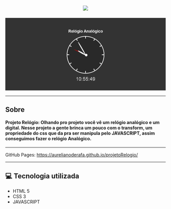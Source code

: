 <h2 align="center"> 
  <img src="https://user-images.githubusercontent.com/94250152/141869749-5ad0ea53-0545-4295-a562-aca1a5e3c19a.png">
</h2>

<img src="img.png">

---
## Sobre
#### **Projeto Relógio:** Olhando pro projeto você vê um relógio analógico e um digital. Nesse projeto a gente brinca um pouco com o transform, um propriedade do css que da pra ser manipula pelo JAVASCRIPT, assim conseguimos fazer o relógio Analógico.

 ---
GitHub Pages: https://aurelianoderafa.github.io/projetoRelogio/

 ---
## 💻 Tecnologia utilizada
 * HTML 5 
 * CSS 3
 * JAVASCRIPT